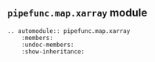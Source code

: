 ## `pipefunc.map.xarray` module

```{eval-rst}
.. automodule:: pipefunc.map.xarray
    :members:
    :undoc-members:
    :show-inheritance:
```
